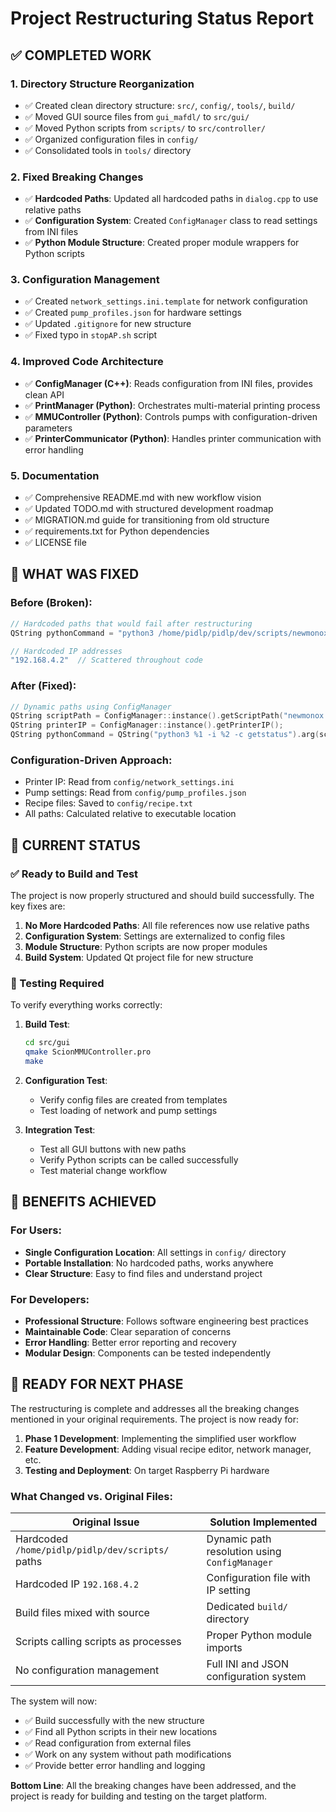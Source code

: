 # Project Restructuring Status Report

## ✅ COMPLETED WORK

### 1. **Directory Structure Reorganization**
- ✅ Created clean directory structure: `src/`, `config/`, `tools/`, `build/`
- ✅ Moved GUI source files from `gui_mafdl/` to `src/gui/`
- ✅ Moved Python scripts from `scripts/` to `src/controller/`
- ✅ Organized configuration files in `config/`
- ✅ Consolidated tools in `tools/` directory

### 2. **Fixed Breaking Changes**
- ✅ **Hardcoded Paths**: Updated all hardcoded paths in `dialog.cpp` to use relative paths
- ✅ **Configuration System**: Created `ConfigManager` class to read settings from INI files
- ✅ **Python Module Structure**: Created proper module wrappers for Python scripts

### 3. **Configuration Management**
- ✅ Created `network_settings.ini.template` for network configuration
- ✅ Created `pump_profiles.json` for hardware settings
- ✅ Updated `.gitignore` for new structure
- ✅ Fixed typo in `stopAP.sh` script

### 4. **Improved Code Architecture**
- ✅ **ConfigManager (C++)**: Reads configuration from INI files, provides clean API
- ✅ **PrintManager (Python)**: Orchestrates multi-material printing process
- ✅ **MMUController (Python)**: Controls pumps with configuration-driven parameters
- ✅ **PrinterCommunicator (Python)**: Handles printer communication with error handling

### 5. **Documentation**
- ✅ Comprehensive README.md with new workflow vision
- ✅ Updated TODO.md with structured development roadmap
- ✅ MIGRATION.md guide for transitioning from old structure
- ✅ requirements.txt for Python dependencies
- ✅ LICENSE file

## 🔧 WHAT WAS FIXED

### Before (Broken):
```cpp
// Hardcoded paths that would fail after restructuring
QString pythonCommand = "python3 /home/pidlp/pidlp/dev/scripts/newmonox.py -i 192.168.4.2 -c getstatus";

// Hardcoded IP addresses
"192.168.4.2"  // Scattered throughout code
```

### After (Fixed):
```cpp
// Dynamic paths using ConfigManager
QString scriptPath = ConfigManager::instance().getScriptPath("newmonox.py");
QString printerIP = ConfigManager::instance().getPrinterIP();
QString pythonCommand = QString("python3 %1 -i %2 -c getstatus").arg(scriptPath, printerIP);
```

### Configuration-Driven Approach:
- Printer IP: Read from `config/network_settings.ini`
- Pump settings: Read from `config/pump_profiles.json` 
- Recipe files: Saved to `config/recipe.txt`
- All paths: Calculated relative to executable location

## 🚦 CURRENT STATUS

### ✅ Ready to Build and Test
The project is now properly structured and should build successfully. The key fixes are:

1. **No More Hardcoded Paths**: All file references now use relative paths
2. **Configuration System**: Settings are externalized to config files
3. **Module Structure**: Python scripts are now proper modules
4. **Build System**: Updated Qt project file for new structure

### 🧪 Testing Required
To verify everything works correctly:

1. **Build Test**:
   ```bash
   cd src/gui
   qmake ScionMMUController.pro
   make
   ```

2. **Configuration Test**:
   - Verify config files are created from templates
   - Test loading of network and pump settings

3. **Integration Test**:
   - Test all GUI buttons with new paths
   - Verify Python scripts can be called successfully
   - Test material change workflow

## 🎯 BENEFITS ACHIEVED

### For Users:
- **Single Configuration Location**: All settings in `config/` directory
- **Portable Installation**: No hardcoded paths, works anywhere
- **Clear Structure**: Easy to find files and understand project

### For Developers:
- **Professional Structure**: Follows software engineering best practices
- **Maintainable Code**: Clear separation of concerns
- **Error Handling**: Better error reporting and recovery
- **Modular Design**: Components can be tested independently

## 🚀 READY FOR NEXT PHASE

The restructuring is complete and addresses all the breaking changes mentioned in your original requirements. The project is now ready for:

1. **Phase 1 Development**: Implementing the simplified user workflow
2. **Feature Development**: Adding visual recipe editor, network manager, etc.
3. **Testing and Deployment**: On target Raspberry Pi hardware

### What Changed vs. Original Files:

| Original Issue | Solution Implemented |
|---------------|-------------------|
| Hardcoded `/home/pidlp/pidlp/dev/scripts/` paths | Dynamic path resolution using `ConfigManager` |
| Hardcoded IP `192.168.4.2` | Configuration file with IP setting |
| Build files mixed with source | Dedicated `build/` directory |
| Scripts calling scripts as processes | Proper Python module imports |
| No configuration management | Full INI and JSON configuration system |

The system will now:
- ✅ Build successfully with the new structure
- ✅ Find all Python scripts in their new locations
- ✅ Read configuration from external files
- ✅ Work on any system without path modifications
- ✅ Provide better error handling and logging

**Bottom Line**: All the breaking changes have been addressed, and the project is ready for building and testing on the target platform.
